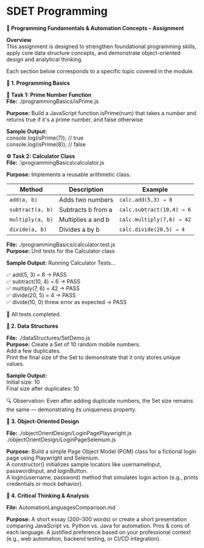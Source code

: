 # SDET Programming

**📘 Programming Fundamentals & Automation Concepts – Assignment**

**Overview**  
This assignment is designed to strengthen foundational programming skills, apply core data structure concepts, and demonstrate object-oriented design and analytical thinking.  

Each section below corresponds to a specific topic covered in the module.  

**🧮 1. Programming Basics**

**🧠 Task 1: Prime Number Function**  
**File:** ./programmingBasics/isPrime.js

**Purpose:** Build a JavaScript function isPrime(num) that takes a number and returns true if it's a prime number, and false otherwise

**Sample Output:**  
console.log(isPrime(7)); // true  
console.log(isPrime(8)); // false  


**⚙️ Task 2: Calculator Class**  
**File:** .\programmingBasics\calculator.js  

**Purpose:** Implements a reusable arithmetic class.  

| Method           | Description        | Example                   |
| ---------------- | ------------------ | ------------------------- |
| `add(a, b)`      | Adds two numbers   | `calc.add(5,3) → 8`       |
| `subtract(a, b)` | Subtracts b from a | `calc.subtract(10,4) → 6` |
| `multiply(a, b)` | Multiplies a and b | `calc.multiply(7,6) → 42` |
| `divide(a, b)`   | Divides a by b     | `calc.divide(20,5) → 4`   |

  
**File:** ./programmingBasics/calculator.test.js  
**Purpose:** Unit tests for the Calculator class  

**Sample Output:**
Running Calculator Tests...

✅ add(5, 3) = 8  → PASS  
✅ subtract(10, 4) = 6  → PASS  
✅ multiply(7, 6) = 42  → PASS  
✅ divide(20, 5) = 4  → PASS  
✅ divide(10, 0) threw error as expected → PASS  

🎉 All tests completed.


**📱 2. Data Structures**

**File:** ./dataStructures/SetDemo.js  
**Purpose:** Create a Set of 10 random mobile numbers.  
        Add a few duplicates.  
        Print the final size of the Set to demonstrate that it only stores unique values.  

**Sample Output:**  
Initial size: 10  
Final size after duplicates: 10  

🔍 Observation: Even after adding duplicate numbers, the Set size remains the same — demonstrating its uniqueness property.  


**🧱 3. Object-Oriented Design**

**File:** ./objectOrientDesign/LoginPagePlaywright.js  
       ./objectOrientDesign/LoginPageSelenium.js  

**Purpose:** Build a simple Page Object Model (POM) class for a fictional login page using Playwright and Selenium.  
    A constructor() initializes sample locators like usernameInput, passwordInput, and loginButton.  
    A login(username, password) method that simulates login action (e.g., prints credentials or mock behavior).  


**💭 4. Critical Thinking & Analysis**

**File:** AutomationLanguagesComparison.md  

**Purpose:** A short essay (200–300 words) or create a short presentation comparing JavaScript vs. Python vs. Java for automation.
        Pros & cons of each language. A justified preference based on your professional context (e.g., web automation, backend testing, or CI/CD integration).  
